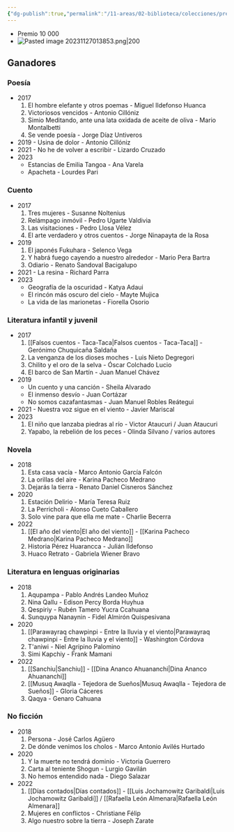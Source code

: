 ```yaml
---
{"dg-publish":true,"permalink":"/11-areas/02-biblioteca/colecciones/premio-nacional-de-literatura-del-peru/","noteIcon":""}
---
```



- Premio 10 000
- ![Pasted image 20231127013853.png|200](/img/user/10%20Entrada%20%F0%9F%9B%92/%F0%9F%92%BE%20Adjuntos/Pasted%20image%2020231127013853.png)
## Ganadores
### Poesía
- 2017 
	1. El hombre elefante y otros poemas - Miguel Ildefonso Huanca
	2. Victoriosos vencidos - Antonio Cillóniz
	3. Simio Meditando, ante una lata oxidada de aceite de oliva - Mario Montalbetti
	4. Se vende poesía - Jorge Díaz Untiveros
- 2019 - Usina de dolor - Antonio Cillóniz
- 2021 - No he de volver a escribir - Lizardo Cruzado
- 2023 
	- Estancias de Emilia Tangoa - Ana Varela
	- Apacheta - Lourdes Pari
### Cuento
- 2017
	1. Tres mujeres - Susanne Noltenius
	2. Relámpago inmóvil - Pedro Ugarte Valdivia
	3. Las visitaciones - Pedro Llosa Vélez
	4. El arte verdadero y otros cuentos - Jorge Ninapayta de la Rosa
- 2019 
	1. El japonés Fukuhara - Selenco Vega
	2. Y habrá fuego cayendo a nuestro alrededor - Mario Pera Bartra
	3. Odiario - Renato Sandoval Bacigalupo
- 2021 - La resina - Richard Parra
- 2023 
	- Geografía de la oscuridad - Katya Adaui
	- El rincón más oscuro del cielo - Mayte Mujica
	- La vida de las marionetas - Fiorella Osorio
### Literatura infantil y juvenil
- 2017 
	1. [[Falsos cuentos - Taca-Taca\|Falsos cuentos - Taca-Taca]] - Gerónimo Chuquicaña Saldaña
	2. La venganza de los dioses moches - Luis Nieto Degregori
	3. Chilito y el oro de la selva - Óscar Colchado Lucio
	4. El barco de San Martín - Juan Manuel Chávez
- 2019 
	- Un cuento y una canción - Sheila Alvarado
	- El inmenso desvío - Juan Cortázar
	- No somos cazafantasmas - Juan Manuel Robles Reátegui
- 2021 - Nuestra voz sigue en el viento - Javier Mariscal
- 2023 
	1. El niño que lanzaba piedras al río - Victor Ataucuri / Juan Ataucuri
	2. Yapabo, la rebelión de los peces - Olinda Silvano / varios autores
### Novela
- 2018 
	1. Esta casa vacía - Marco Antonio García Falcón
	2. La orillas del aire - Karina Pacheco Medrano
	3. Dejarás la tierra - Renato Daniel Cisneros Sánchez
- 2020
	1. Estación Delirio - María Teresa Ruiz
	2. La Perricholi - Alonso Cueto Caballero
	3. Solo vine para que ella me mate - Charlie Becerra
- 2022
	1. [[El año del viento\|El año del viento]] - [[Karina Pacheco Medrano\|Karina Pacheco Medrano]]
	2. Historia Pérez Huarancca - Julián Ildefonso
	3. Huaco Retrato - Gabriela Wiener Bravo
### Literatura en lenguas originarias
- 2018 
	1. Aqupampa - Pablo Andrés Landeo Muñoz
	2. Nina Qallu - Edison Percy Borda Huyhua
	3. Qespiriy - Rubén Tamero Yucra Ccahuana
	4. Sunquypa Nanaynin - Fidel Almirón Quispesivana
- 2020 
	1. [[Parawayraq chawpinpi - Entre la lluvia y el viento\|Parawayraq chawpinpi - Entre la lluvia y el viento]] - Washington Córdova
	2. T'aniwi - Niel Agripino Palomino
	3. Simi Kapchiy - Frank Mamani
- 2022 
	1. [[Sanchiu\|Sanchiu]] - [[Dina Ananco Ahuananchi\|Dina Ananco Ahuananchi]]
	2. [[Musuq Awaqlla - Tejedora de Sueños\|Musuq Awaqlla - Tejedora de Sueños]] - Gloria Cáceres
	3. Qaqya - Genaro Cahuana
### No ficción
- 2018 
	1. Persona - José Carlos Agüero
	2. De dónde venimos los cholos - Marco Antonio Avilés Hurtado
- 2020 
	1. Y la muerte no tendrá dominio - Victoria Guerrero
	2. Carta al teniente Shogun - Lurgio Gavilán
	3. No hemos entendido nada - Diego Salazar
- 2022
	1. [[Días contados\|Días contados]] - [[Luis Jochamowitz Garibaldi\|Luis Jochamowitz Garibaldi]] / [[Rafaella León Almenara\|Rafaella León Almenara]]
	2. Mujeres en conflictos - Christiane Félip
	3. Algo nuestro sobre la tierra - Joseph Zarate